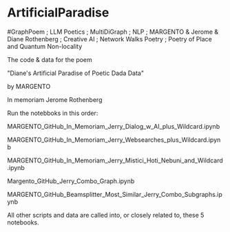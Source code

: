 # ArtificialParadise
#GraphPoem ; LLM Poetics ; MultiDiGraph ; NLP ; MARGENTO &amp; Jerome &amp; Diane Rothenberg ; Creative AI ; Network Walks Poetry ; Poetry of Place and Quantum Non-locality

The code & data for the poem

"Diane's Artificial Paradise of Poetic Dada Data"

by MARGENTO

In memoriam Jerome Rothenberg


Run the notebboks in this order:

MARGENTO_GitHub_In_Memoriam_Jerry_Dialog_w_AI_plus_Wildcard.ipynb

MARGENTO_GitHub_In_Memoriam_Jerry_Websearches_plus_Wildcard.ipynb

MARGENTO_GitHub_In_Memoriam_Jerry_Mistici_Hoti_Nebuni_and_Wildcard.ipynb 

Margento_GitHub_Jerry_Combo_Graph.ipynb

MARGENTO_GitHub_Beamsplitter_Most_Similar_Jerry_Combo_Subgraphs.ipynb

All other scripts and data are called into, or closely related to, these 5 notebooks.
